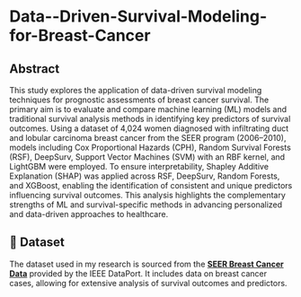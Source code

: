 # Data--Driven-Survival-Modeling-for-Breast-Cancer
## Abstract
This study explores the application of data-driven survival modeling techniques for prognostic assessments of breast cancer survival. The primary aim is to evaluate and compare machine learning (ML) models and traditional survival analysis methods in identifying key predictors of survival outcomes. Using a dataset of 4,024 women diagnosed with infiltrating duct and lobular carcinoma breast cancer from the SEER program (2006–2010), models including Cox Proportional Hazards (CPH), Random Survival Forests (RSF), DeepSurv, Support Vector Machines (SVM) with an RBF kernel, and LightGBM were employed. To ensure interpretability, Shapley Additive Explanation (SHAP) was applied across RSF, DeepSurv, Random Forests, and XGBoost, enabling the identification of consistent and unique predictors influencing survival outcomes. This analysis highlights the complementary strengths of ML and survival-specific methods in advancing personalized and data-driven approaches to healthcare.

## 📂 Dataset

The dataset used in my research is sourced from the **[SEER Breast Cancer Data](https://ieee-dataport.org/open-access/seer-breast-cancer-data)** provided by the IEEE DataPort. It includes data on breast cancer cases, allowing for extensive analysis of survival outcomes and predictors.
